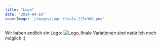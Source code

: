 ```yaml
---
title: "Logo"
date: "2014-04-10"
coverImage: '/images/Logo_finale-223x300.png'
---
```


Wir haben endlich ein Logo: ![Logo_finale](/images/Logo_finale-223x300.png) Variationen sind natürlich noch möglich ;)
